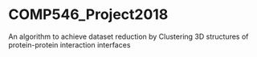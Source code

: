 # COMP546_Project2018
An algorithm to achieve dataset reduction by Clustering 3D structures of protein-protein interaction interfaces
